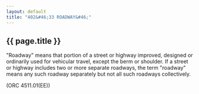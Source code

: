 ```yaml
---
layout: default 
title: "402&#46;33 ROADWAY&#46;"
---
```


{{ page.title }}
----------------

"Roadway" means that portion of a street or highway improved, designed
or ordinarily used for vehicular travel, except the berm or shoulder. If
a street or highway includes two or more separate roadways, the term
"roadway" means any such roadway separately but not all such roadways
collectively.

(ORC 4511.01(EE))
